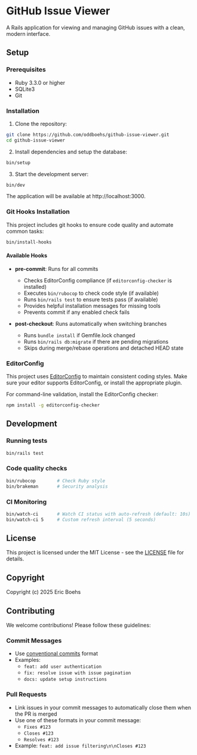 # GitHub Issue Viewer

A Rails application for viewing and managing GitHub issues with a clean, modern interface.

## Setup

### Prerequisites
- Ruby 3.3.0 or higher
- SQLite3
- Git

### Installation

1. Clone the repository:
```bash
git clone https://github.com/oddboehs/github-issue-viewer.git
cd github-issue-viewer
```

2. Install dependencies and setup the database:
```bash
bin/setup
```

3. Start the development server:
```bash
bin/dev
```

The application will be available at http://localhost:3000.

### Git Hooks Installation

This project includes git hooks to ensure code quality and automate common tasks:

```bash
bin/install-hooks
```

#### Available Hooks

- **pre-commit**: Runs for all commits
  - Checks EditorConfig compliance (if `editorconfig-checker` is installed)
  - Executes `bin/rubocop` to check code style (if available)
  - Runs `bin/rails test` to ensure tests pass (if available)
  - Provides helpful installation messages for missing tools
  - Prevents commit if any enabled check fails

- **post-checkout**: Runs automatically when switching branches
  - Runs `bundle install` if Gemfile.lock changed
  - Runs `bin/rails db:migrate` if there are pending migrations
  - Skips during merge/rebase operations and detached HEAD state

### EditorConfig

This project uses [EditorConfig](https://editorconfig.org/) to maintain consistent coding styles. Make sure your editor supports EditorConfig, or install the appropriate plugin.

For command-line validation, install the EditorConfig checker:
```bash
npm install -g editorconfig-checker
```

## Development

### Running tests
```bash
bin/rails test
```

### Code quality checks
```bash
bin/rubocop        # Check Ruby style
bin/brakeman       # Security analysis
```

### CI Monitoring
```bash
bin/watch-ci       # Watch CI status with auto-refresh (default: 10s)
bin/watch-ci 5     # Custom refresh interval (5 seconds)
```

## License

This project is licensed under the MIT License - see the [LICENSE](LICENSE) file for details.

## Copyright

Copyright (c) 2025 Eric Boehs

## Contributing

We welcome contributions! Please follow these guidelines:

### Commit Messages
- Use [conventional commits](https://www.conventionalcommits.org/) format
- Examples:
  - `feat: add user authentication`
  - `fix: resolve issue with issue pagination`
  - `docs: update setup instructions`

### Pull Requests
- Link issues in your commit messages to automatically close them when the PR is merged
- Use one of these formats in your commit message:
  - `Fixes #123`
  - `Closes #123`
  - `Resolves #123`
- Example: `feat: add issue filtering\n\nCloses #123`

